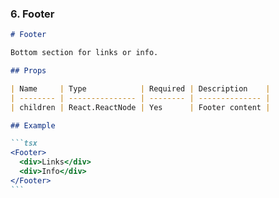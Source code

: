 ### 6. Footer

````markdown
# Footer

Bottom section for links or info.

## Props

| Name     | Type            | Required | Description    |
| -------- | --------------- | -------- | -------------- |
| children | React.ReactNode | Yes      | Footer content |

## Example

```tsx
<Footer>
  <div>Links</div>
  <div>Info</div>
</Footer>
```
````

